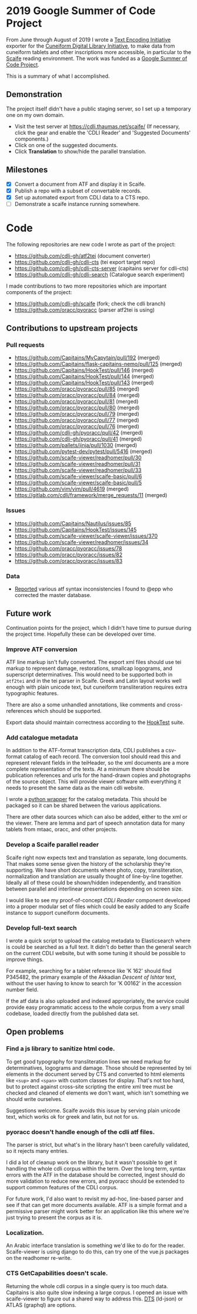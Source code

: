 # 2019 Google Summer of Code Project

From June through August of 2019 I wrote a
[Text Encoding Initiative](https://tei-c.org/)
exporter for the [Cuneiform Digital Library Initiative](https://cdli.ucla.edu),
to make data from cuneiform tablets and other inscriptions more accessible,
in particular to the [Scaife](https://scaife-viewer.org) reading environment.
The work was funded as a
[Google Summer of Code Project](https://summerofcode.withgoogle.com/projects/#5983146665836544).

This is a summary of what I accomplished.

## Demonstration

The project itself didn't have a public staging server, so I set
up a temporary one on my own domain.

 - Visit the test server at https://cdli.thaumas.net/scaife/
   (If necessary, click the gear and enable the 'CDLI Reader'
   and 'Suggested Documents' components.)
 - Click on one of the suggested documents.
 - Click **Translation** to show/hide the parallel translation.

## Milestones

- [x] Convert a document from ATF and display it in Scaife.
- [x] Publish a repo with a subset of convertable records.
- [x] Set up automated export from CDLI data to a CTS repo.
- [ ] Demonstrate a scaife instance running somewhere.

# Code

The following repositories are new code I wrote as part of the project:

 - https://github.com/cdli-gh/atf2tei (document converter)
 - https://github.com/cdli-gh/cdli-cts (tei export target repo)
 - https://github.com/cdli-gh/cdli-cts-server (capitains server for cdli-cts)
 - https://github.com/cdli-gh/cdli-search (Catalogue search experiment)

I made contributions to two more repositories which are important
components of the project:

 - https://github.com/cdli-gh/scaife (fork; check the cdli branch)
 - https://github.com/oracc/pyoracc (parser atf2tei is using)

## Contributions to upstream projects

### Pull requests

 - https://github.com/Capitains/MyCapytain/pull/192 (merged)
 - https://github.com/Capitains/flask-capitains-nemo/pull/125 (merged)
 - https://github.com/Capitains/HookTest/pull/146 (merged)
 - https://github.com/Capitains/HookTest/pull/144 (merged)
 - https://github.com/Capitains/HookTest/pull/143 (merged)
 - https://github.com/oracc/pyoracc/pull/85 (merged)
 - https://github.com/oracc/pyoracc/pull/84 (merged)
 - https://github.com/oracc/pyoracc/pull/81 (merged)
 - https://github.com/oracc/pyoracc/pull/80 (merged)
 - https://github.com/oracc/pyoracc/pull/79 (merged)
 - https://github.com/oracc/pyoracc/pull/77 (merged)
 - https://github.com/oracc/pyoracc/pull/76 (merged)
 - https://github.com/cdli-gh/pyoracc/pull/42 (merged)
 - https://github.com/cdli-gh/pyoracc/pull/41 (merged)
 - https://github.com/pallets/jinja/pull/1030 (merged)
 - https://github.com/pytest-dev/pytest/pull/5416 (merged)
 - https://github.com/scaife-viewer/readhomer/pull/30
 - https://github.com/scaife-viewer/readhomer/pull/31
 - https://github.com/scaife-viewer/readhomer/pull/33
 - https://github.com/scaife-viewer/scaife-basic/pull/6
 - https://github.com/scaife-viewer/scaife-basic/pull/5
 - https://github.com/vim/vim/pull/4619 (merged)
 - https://gitlab.com/cdli/framework/merge_requests/11 (merged)

### Issues

 - https://github.com/Capitains/Nautilus/issues/85
 - https://github.com/Capitains/HookTest/issues/145
 - https://github.com/scaife-viewer/scaife-viewer/issues/370
 - https://github.com/scaife-viewer/readhomer/issues/34
 - https://github.com/oracc/pyoracc/issues/78
 - https://github.com/oracc/pyoracc/issues/82
 - https://github.com/oracc/pyoracc/issues/83

### Data

 - [Reported](https://github.com/cdli-gh/data/issues?q=is:issue+label:%22atf+syntax%22)
   various atf syntax inconsistencies I found to @epp who
   corrected the master database.

## Future work

Continuation points for the project, which I didn't have
time to pursue during the project time. Hopefully these
can be developed over time.

### Improve ATF conversion

ATF line markup isn't fully converted. The export xml files
should use tei markup to represent damage, restorations,
smallcap logograms, and superscript determinatives.
This would need to be supported both in `atf2tei` and in the
tei parser in Scaife. Greek and Latin layout works well enough
with plain unicode text, but cuneiform transliteration requires
extra typographic features.

There are also a some unhandled annotations, like comments
and cross-references which should be supported.

Export data should maintain correctness according to the
[HookTest](https://github.com/Capitains/HookTest) suite.

### Add catalogue metadata

In addition to the ATF-format transcription data, CDLI publishes
a csv-format catalog of each record. The conversion tool should
read this and represent relevant fields in the teiHeader, so
the xml documents are a more complete representation of the
texts. At a minimum there should be publication references
and urls for the hand-drawn copies and photographs of the
source object. This will provide viewer software with everything
it needs to present the same data as the main cdli website.

I wrote a [python wrapper](https://github.com/cdli-gh/cdli-cts/blob/1813415/update/cdli.py)
for the catalog metadata. This should be packaged so it can be
shared between the various applications.

There are other data sources which can also be added,
either to the xml or the viewer. There are lemma and
part of speech annotation data for many tablets from
mtaac, oracc, and other projects.

### Develop a Scaife parallel reader

Scaife right now expects text and translation as separate, long
documents. That makes some sense given the history of the scholarship
they're supporting. We have short documents where photo, copy,
transliteration, normalization and translation are usually thought
of line-by-line together. Ideally all of these could be shown/hidden
independently, and transition between parallel and interlinear
presentations depending on screen size.

I would like to see my proof-of-concept *CDLI Reader* component
developed into a proper modular set of files which could be easily
added to any Scaife instance to support cuneiform documents.

### Develop full-text search

I wrote a quick script to upload the catalog metadata to
Elasticsearch where is could be searched as a full text.
It didn't do better than the general search on the current
CDLI website, but with some tuning it should be possible
to improve things.

For example, searching for a tablet reference like 'K 162'
should find P345482, the primary example of the Akkadian
*Descent of Ishtar* text, without the user having to know
to search for 'K 00162' in the accession number field.

If the atf data is also uploaded and indexed appropriately,
the service could provide easy programmatic access to the
whole corpus from a very small codebase, loaded directly
from the published data set.

## Open problems

### Find a js library to sanitize html code.

To get good typography for transliteration lines we need markup for
determinatives, logograms and damage. Those should be represented
by tei elements in the document served by CTS and converted to html
elements like `<sup>` and `<span>` with custom classes for display.
That's not too hard, but to protect against cross-site scripting
the entire xml tree must be checked and cleaned of elements we don't
want, which isn't something we should write ourselves.

Suggestions welcome. Scaife avoids this issue by serving plain unicode
text, which works ok for greek and latin, but not for us.

### pyoracc doesn't handle enough of the cdli atf files.

The parser is strict, but what's in the library hasn't been carefully
validated, so it rejects many entries.

I did a lot of cleanup work on the library, but it wasn't
possible to get it handling the whole cdli corpus within the term.
Over the long term, syntax errors with the ATF in the database
should be corrected, ingest should do more validation to reduce
new errors, and pyoracc should be extended to support common features
of the CDLI corpus.

For future work, I'd also want to revisit my ad-hoc, line-based parser
and see if that can get more documents available. ATF is a simple
format and a permissive parser might work better for an application
like this where we're just trying to present the corpus as it is.

### Localization.

An Arabic interface translation is something we'd like to do for the
reader. Scaife-viewer is using django to do this, can try one of the
vue.js packages on the readhomer re-write.

### CTS GetCapabilities doesn't scale.

Returning the whole cdli corpus in a single query is too much data.
Capitains is also quite slow indexing a large corpus.
I opened an issue with scaife-viewer to figure out a shared way to
address this.
[DTS](https://distributed-text-services.github.io/specifications/) (ld-json)
or ATLAS (graphql) are options.
